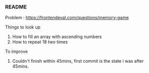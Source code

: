 ### README

Problem : https://frontendeval.com/questions/memory-game

Things to look up
1. How to fill an array with ascending numbers
2. How to repeat 18 two times



To improve

1. Couldn't finish within 45mins, first commit is the state i was after 45mins.


